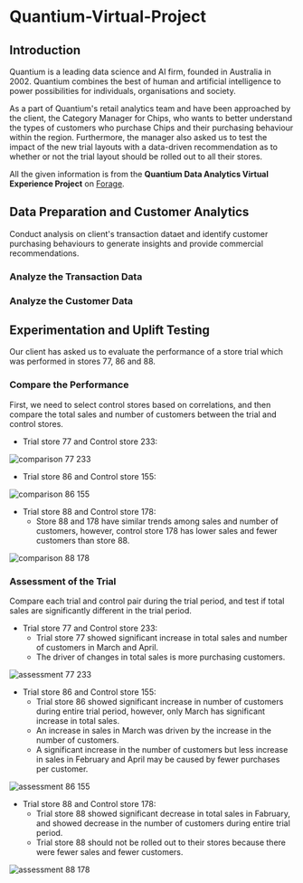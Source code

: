 # Quantium-Virtual-Project
## Introduction
Quantium is a leading data science and AI firm, founded in Australia in 2002. Quantium combines the best of human and artificial intelligence to power possibilities for individuals, organisations and society.

As a part of Quantium's retail analytics team and have been approached by the client, the Category Manager for Chips, who wants to better understand the types of customers who purchase Chips and their purchasing behaviour within the region. Furthermore, the manager also asked us to test the impact of the new trial layouts with a data-driven recommendation as to whether or not the trial layout should be rolled out to all their stores.

All the given information is from the **Quantium Data Analytics Virtual Experience Project** on [Forage](https://www.theforage.com/virtual-internships/prototype/NkaC7knWtjSbi6aYv/Data%20Analytics%20Virtual%20Experience%20Program?ref=H9ARjfcciFq8iXfBx).

## Data Preparation and Customer Analytics
Conduct analysis on client's transaction dataet and identify customer purchasing behaviours to generate insights and provide commercial recommendations.

### Analyze the Transaction Data

### Analyze the Customer Data

## Experimentation and Uplift Testing
Our client has asked us to evaluate the performance of a store trial which was performed in stores 77, 86 and 88.

### Compare the Performance
First, we need to select control stores based on correlations, and then compare the total sales and number of customers between the trial and control stores.

- Trial store 77 and Control store 233:

![comparison 77 233](https://user-images.githubusercontent.com/82549782/145262066-d19c379e-a15f-412a-b9f4-91c2441cca34.png)

- Trial store 86 and Control store 155:

![comparison 86 155](https://user-images.githubusercontent.com/82549782/145262113-6545fd68-611c-478f-a512-d229423ea389.png)

- Trial store 88 and Control store 178: 
  - Store 88 and 178 have similar trends among sales and number of customers, however, control store 178 has lower sales and fewer customers than store 88.

![comparison 88 178](https://user-images.githubusercontent.com/82549782/145262576-74a68d13-0293-4141-856d-68a33b54f959.png)

### Assessment of the Trial
Compare each trial and control pair during the trial period, and test if total sales are significantly different in the trial period.

- Trial store 77 and Control store 233:
  - Trial store 77 showed significant increase in total sales and number of customers in March and April.
  - The driver of changes in total sales is more purchasing customers.

![assessment 77 233](https://user-images.githubusercontent.com/82549782/145265131-d9305a16-15d2-41c1-87fd-f2d2ced7f8f6.png)

- Trial store 86 and Control store 155:
  - Trial store 86 showed significant increase in number of customers during entire trial period, however, only March has significant increase in total sales.
  - An increase in sales in March was driven by the increase in the number of customers.
  - A significant increase in the number of customers but less increase in sales in February and April may be caused by fewer purchases per customer.

![assessment 86 155](https://user-images.githubusercontent.com/82549782/145265595-ae32ee7d-6e65-4206-9eaf-d34ba8bc37e5.png)

- Trial store 88 and Control store 178:
  - Trial store 88 showed significant decrease in total sales in Fabruary, and showed decrease in the number of customers during entire trial period.
  - Trial store 88 should not be rolled out to their stores because there were fewer sales and fewer customers.

![assessment 88 178](https://user-images.githubusercontent.com/82549782/145271758-256bb35e-b671-4e58-8564-9d5c73207e46.png)

